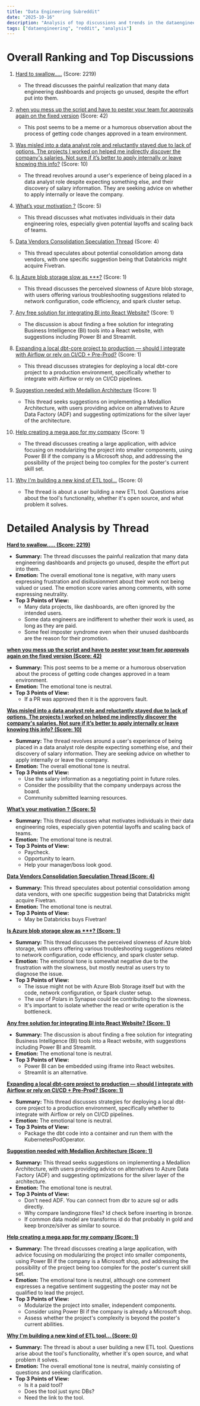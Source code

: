 ```yaml
---
title: "Data Engineering Subreddit"
date: "2025-10-16"
description: "Analysis of top discussions and trends in the dataengineering subreddit"
tags: ["dataengineering", "reddit", "analysis"]
---
```


# Overall Ranking and Top Discussions
1.  [Hard to swallow.....](https://i.redd.it/edggfctg4gvf1.png) (Score: 2219)
    * The thread discusses the painful realization that many data engineering dashboards and projects go unused, despite the effort put into them.

2.  [when you mess up the script and have to pester your team for approvals again on the fixed version](https://i.redd.it/cptzfc4yuivf1.png) (Score: 42)
    * This post seems to be a meme or a humorous observation about the process of getting code changes approved in a team environment.

3.  [Was misled into a data analyst role and reluctantly stayed due to lack of options. The projects I worked on helped me indirectly discover the company's salaries. Not sure if it’s better to apply internally or leave knowing this info?](https://www.reddit.com/r/dataengineering/comments/1o85dti/was_misled_into_a_data_analyst_role_and/) (Score: 10)
    * The thread revolves around a user's experience of being placed in a data analyst role despite expecting something else, and their discovery of salary information. They are seeking advice on whether to apply internally or leave the company.

4.  [What’s your motivation ?](https://www.reddit.com/r/dataengineering/comments/1o8d1i4/whats_your_motivation/) (Score: 5)
    *  This thread discusses what motivates individuals in their data engineering roles, especially given potential layoffs and scaling back of teams.

5.  [Data Vendors Consolidation Speculation Thread](https://www.reddit.com/r/dataengineering/comments/1o87r49/data_vendors_consolidation_speculation_thread/) (Score: 4)
    * This thread speculates about potential consolidation among data vendors, with one specific suggestion being that Databricks might acquire Fivetran.

6.  [Is Azure blob storage slow as ***?](https://www.reddit.com/r/dataengineering/comments/1o88lxr/is_azure_blob_storage_slow_as_fuck/) (Score: 1)
    * This thread discusses the perceived slowness of Azure blob storage, with users offering various troubleshooting suggestions related to network configuration, code efficiency, and spark cluster setup.

7.  [Any free solution for integrating BI into React Website?](https://www.reddit.com/r/dataengineering/comments/1o83xw9/any_free_solution_for_integrating_bi_into_react/) (Score: 1)
    * The discussion is about finding a free solution for integrating Business Intelligence (BI) tools into a React website, with suggestions including Power BI and Streamlit.

8.  [Expanding a local dbt-core project to production — should I integrate with Airflow or rely on CI/CD + Pre-Prod?](https://www.reddit.com/r/dataengineering/comments/1o8208j/expanding_a_local_dbtcore_project_to_production/) (Score: 1)
    * This thread discusses strategies for deploying a local dbt-core project to a production environment, specifically whether to integrate with Airflow or rely on CI/CD pipelines.

9.  [Suggestion needed with Medallion Architecture](https://www.reddit.com/r/dataengineering/comments/1o88lg6/suggestion_needed_with_medallion_architecture/) (Score: 1)
    * This thread seeks suggestions on implementing a Medallion Architecture, with users providing advice on alternatives to Azure Data Factory (ADF) and suggesting optimizations for the silver layer of the architecture.

10. [Help creating a mega app for my company](https://www.reddit.com/r/dataengineering/comments/1o82bhc/help_creating_a_mega_app_for_my_company/) (Score: 1)
    * The thread discusses creating a large application, with advice focusing on modularizing the project into smaller components, using Power BI if the company is a Microsoft shop, and addressing the possibility of the project being too complex for the poster's current skill set.

11. [Why I'm building a new kind of ETL tool...](https://www.reddit.com/r/dataengineering/comments/1o8cc87/why_im_building_a_new_kind_of_etl_tool/) (Score: 0)
    * The thread is about a user building a new ETL tool. Questions arise about the tool's functionality, whether it's open source, and what problem it solves.

# Detailed Analysis by Thread
**[ Hard to swallow..... (Score: 2219)](https://i.redd.it/edggfctg4gvf1.png)**
*  **Summary:**  The thread discusses the painful realization that many data engineering dashboards and projects go unused, despite the effort put into them.
*  **Emotion:** The overall emotional tone is negative, with many users expressing frustration and disillusionment about their work not being valued or used. The emotion score varies among comments, with some expressing neutrality.
*  **Top 3 Points of View:**
    * Many data projects, like dashboards, are often ignored by the intended users.
    * Some data engineers are indifferent to whether their work is used, as long as they are paid.
    * Some feel imposter syndrome even when their unused dashboards are the reason for their promotion.

**[when you mess up the script and have to pester your team for approvals again on the fixed version (Score: 42)](https://i.redd.it/cptzfc4yuivf1.png)**
*  **Summary:** This post seems to be a meme or a humorous observation about the process of getting code changes approved in a team environment.
*  **Emotion:** The emotional tone is neutral.
*  **Top 3 Points of View:**
    *  If a PR was approved then it is the approvers fault.

**[Was misled into a data analyst role and reluctantly stayed due to lack of options. The projects I worked on helped me indirectly discover the company's salaries. Not sure if it’s better to apply internally or leave knowing this info? (Score: 10)](https://www.reddit.com/r/dataengineering/comments/1o85dti/was_misled_into_a_data_analyst_role_and/)**
*  **Summary:** The thread revolves around a user's experience of being placed in a data analyst role despite expecting something else, and their discovery of salary information. They are seeking advice on whether to apply internally or leave the company.
*  **Emotion:** The overall emotional tone is neutral.
*  **Top 3 Points of View:**
    * Use the salary information as a negotiating point in future roles.
    * Consider the possibility that the company underpays across the board.
    * Community submitted learning resources.

**[What’s your motivation ? (Score: 5)](https://www.reddit.com/r/dataengineering/comments/1o8d1i4/whats_your_motivation/)**
*  **Summary:**  This thread discusses what motivates individuals in their data engineering roles, especially given potential layoffs and scaling back of teams.
*  **Emotion:** The emotional tone is neutral.
*  **Top 3 Points of View:**
    * Paycheck.
    * Opportunity to learn.
    * Help your manager/boss look good.

**[Data Vendors Consolidation Speculation Thread (Score: 4)](https://www.reddit.com/r/dataengineering/comments/1o87r49/data_vendors_consolidation_speculation_thread/)**
*  **Summary:** This thread speculates about potential consolidation among data vendors, with one specific suggestion being that Databricks might acquire Fivetran.
*  **Emotion:** The emotional tone is neutral.
*  **Top 3 Points of View:**
    * May be Databricks buys Fivetran!

**[Is Azure blob storage slow as ***? (Score: 1)](https://www.reddit.com/r/dataengineering/comments/1o88lxr/is_azure_blob_storage_slow_as_fuck/)**
*  **Summary:** This thread discusses the perceived slowness of Azure blob storage, with users offering various troubleshooting suggestions related to network configuration, code efficiency, and spark cluster setup.
*  **Emotion:** The emotional tone is somewhat negative due to the frustration with the slowness, but mostly neutral as users try to diagnose the issue.
*  **Top 3 Points of View:**
    * The issue might not be with Azure Blob Storage itself but with the code, network configuration, or Spark cluster setup.
    * The use of Polars in Synapse could be contributing to the slowness.
    * It's important to isolate whether the read or write operation is the bottleneck.

**[Any free solution for integrating BI into React Website? (Score: 1)](https://www.reddit.com/r/dataengineering/comments/1o83xw9/any_free_solution_for_integrating_bi_into_react/)**
*  **Summary:** The discussion is about finding a free solution for integrating Business Intelligence (BI) tools into a React website, with suggestions including Power BI and Streamlit.
*  **Emotion:** The emotional tone is neutral.
*  **Top 3 Points of View:**
    * Power BI can be embedded using iframe into React websites.
    * Streamlit is an alternative.

**[Expanding a local dbt-core project to production — should I integrate with Airflow or rely on CI/CD + Pre-Prod? (Score: 1)](https://www.reddit.com/r/dataengineering/comments/1o8208j/expanding_a_local_dbtcore_project_to_production/)**
*  **Summary:** This thread discusses strategies for deploying a local dbt-core project to a production environment, specifically whether to integrate with Airflow or rely on CI/CD pipelines.
*  **Emotion:** The emotional tone is neutral.
*  **Top 3 Points of View:**
    * Package the dbt code into a container and run them with the KubernetesPodOperator.

**[Suggestion needed with Medallion Architecture (Score: 1)](https://www.reddit.com/r/dataengineering/comments/1o88lg6/suggestion_needed_with_medallion_architecture/)**
*  **Summary:** This thread seeks suggestions on implementing a Medallion Architecture, with users providing advice on alternatives to Azure Data Factory (ADF) and suggesting optimizations for the silver layer of the architecture.
*  **Emotion:** The emotional tone is neutral.
*  **Top 3 Points of View:**
    * Don't need ADF. You can connect from dbr to azure sql or adls directly.
    * Why compare landingzone files? Id check before inserting in bronze.
    * If common data model are transforms id do that probably in gold and keep bronze/silver as similar to source.

**[Help creating a mega app for my company (Score: 1)](https://www.reddit.com/r/dataengineering/comments/1o82bhc/help_creating_a_mega_app_for_my_company/)**
*  **Summary:** The thread discusses creating a large application, with advice focusing on modularizing the project into smaller components, using Power BI if the company is a Microsoft shop, and addressing the possibility of the project being too complex for the poster's current skill set.
*  **Emotion:** The emotional tone is neutral, although one comment expresses a negative sentiment suggesting the poster may not be qualified to lead the project.
*  **Top 3 Points of View:**
    * Modularize the project into smaller, independent components.
    * Consider using Power BI if the company is already a Microsoft shop.
    * Assess whether the project's complexity is beyond the poster's current abilities.

**[Why I'm building a new kind of ETL tool... (Score: 0)](https://www.reddit.com/r/dataengineering/comments/1o8cc87/why_im_building_a_new_kind_of_etl_tool/)**
*  **Summary:** The thread is about a user building a new ETL tool. Questions arise about the tool's functionality, whether it's open source, and what problem it solves.
*  **Emotion:** The overall emotional tone is neutral, mainly consisting of questions and seeking clarification.
*  **Top 3 Points of View:**
    * Is it a paid tool?
    * Does the tool just sync DBs?
    * Need the link to the tool.
